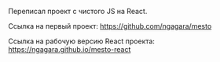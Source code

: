 Переписал проект с чистого JS на React.

Ссылка на первый проект: https://github.com/ngagara/mesto

Ссылка на рабочую версию React проекта: https://ngagara.github.io/mesto-react
